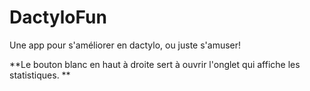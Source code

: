# DactyloFun
Une app pour s'améliorer en dactylo, ou juste s'amuser!

**Le bouton blanc en haut à droite sert à ouvrir l'onglet qui affiche les statistiques. **
